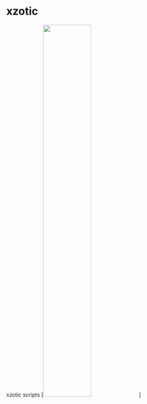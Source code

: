 # xzotic
xzotic scripts
[<img src="https://s11.postimg.org/jijrxgmyr/Pics_Art_12_06_11_33_10.jpg" height="50%" width="50%;"/>]
